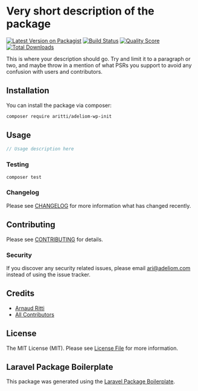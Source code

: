 # Very short description of the package

[![Latest Version on Packagist](https://img.shields.io/packagist/v/aritti/adeliom-wp-init.svg?style=flat-square)](https://packagist.org/packages/aritti/adeliom-wp-init)
[![Build Status](https://img.shields.io/travis/aritti/adeliom-wp-init/master.svg?style=flat-square)](https://travis-ci.org/aritti/adeliom-wp-init)
[![Quality Score](https://img.shields.io/scrutinizer/g/aritti/adeliom-wp-init.svg?style=flat-square)](https://scrutinizer-ci.com/g/aritti/adeliom-wp-init)
[![Total Downloads](https://img.shields.io/packagist/dt/aritti/adeliom-wp-init.svg?style=flat-square)](https://packagist.org/packages/aritti/adeliom-wp-init)

This is where your description should go. Try and limit it to a paragraph or two, and maybe throw in a mention of what PSRs you support to avoid any confusion with users and contributors.

## Installation

You can install the package via composer:

```bash
composer require aritti/adeliom-wp-init
```

## Usage

``` php
// Usage description here
```

### Testing

``` bash
composer test
```

### Changelog

Please see [CHANGELOG](CHANGELOG.md) for more information what has changed recently.

## Contributing

Please see [CONTRIBUTING](CONTRIBUTING.md) for details.

### Security

If you discover any security related issues, please email ari@adeliom.com instead of using the issue tracker.

## Credits

- [Arnaud Ritti](https://github.com/aritti)
- [All Contributors](../../contributors)

## License

The MIT License (MIT). Please see [License File](LICENSE.md) for more information.

## Laravel Package Boilerplate

This package was generated using the [Laravel Package Boilerplate](https://laravelpackageboilerplate.com).